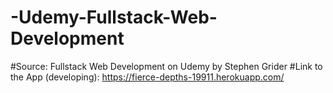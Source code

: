 # -Udemy-Fullstack-Web-Development
#Source: Fullstack Web Development on Udemy by Stephen Grider
#Link to the App (developing): https://fierce-depths-19911.herokuapp.com/ 
